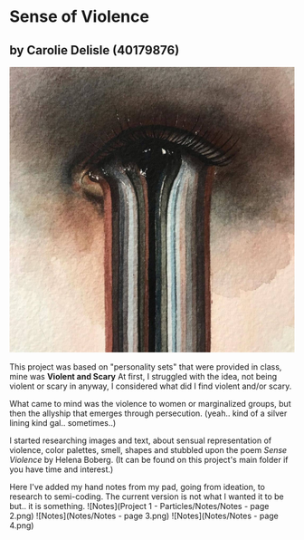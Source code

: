 # Sense of Violence
## by Carolie Delisle (40179876)

![Inspiration Image](Eye-surrealism.jpeg)

This project was based on "personality sets" that were provided in class, mine was **Violent and Scary**
At first, I struggled with the idea, not being violent or scary in anyway, I considered what did I find violent and/or scary. 

What came to mind was the violence to women or marginalized groups, but then the allyship that emerges through persecution. (yeah.. kind of a silver lining kind gal.. sometimes..)

I started researching images and text, about sensual representation of violence, color palettes, smell, shapes and stubbled upon the poem *Sense Violence* by Helena Boberg. (It can be found on this project's main folder if you have time and interest.)

Here I've added my hand notes from my pad, going from ideation, to research to semi-coding. 
The current version is not what I wanted it to be but.. it is something. 
![Notes](Project 1 - Particles/Notes/Notes - page 2.png)
![Notes](Notes/Notes - page 3.png)
![Notes](Notes/Notes - page 4.png)